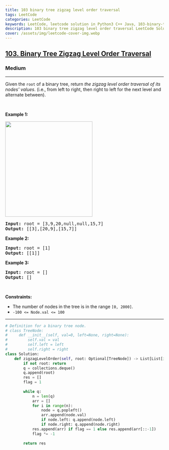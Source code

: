 ```yaml
---
title: 103 binary tree zigzag level order traversal
tags: LeetCode
categories: LeetCode
keywords: LeetCode, leetcode solution in Python3 C++ Java, 103-binary-tree-zigzag-level-order-traversal solution
description: 103 binary tree zigzag level order traversal LeetCode Solution Explained
cover: /assets/img/leetcode-cover-img.webp
---
```



<h2><a href="https://leetcode.com/problems/binary-tree-zigzag-level-order-traversal/">103. Binary Tree Zigzag Level Order Traversal</a></h2><h3>Medium</h3><hr><div><p>Given the <code>root</code> of a binary tree, return <em>the zigzag level order traversal of its nodes' values</em>. (i.e., from left to right, then right to left for the next level and alternate between).</p>

<p>&nbsp;</p>
<p><strong>Example 1:</strong></p>
<img alt="" src="https://assets.leetcode.com/uploads/2021/02/19/tree1.jpg" style="width: 277px; height: 302px;">
<pre><strong>Input:</strong> root = [3,9,20,null,null,15,7]
<strong>Output:</strong> [[3],[20,9],[15,7]]
</pre>

<p><strong>Example 2:</strong></p>

<pre><strong>Input:</strong> root = [1]
<strong>Output:</strong> [[1]]
</pre>

<p><strong>Example 3:</strong></p>

<pre><strong>Input:</strong> root = []
<strong>Output:</strong> []
</pre>

<p>&nbsp;</p>
<p><strong>Constraints:</strong></p>

<ul>
	<li>The number of nodes in the tree is in the range <code>[0, 2000]</code>.</li>
	<li><code>-100 &lt;= Node.val &lt;= 100</code></li>
</ul>
</div>

---




```python
# Definition for a binary tree node.
# class TreeNode:
#     def __init__(self, val=0, left=None, right=None):
#         self.val = val
#         self.left = left
#         self.right = right
class Solution:
    def zigzagLevelOrder(self, root: Optional[TreeNode]) -> List[List[int]]:
        if not root: return 
        q = collections.deque()
        q.append(root)
        res = []
        flag = 1
        
        while q:
            n = len(q)
            arr = []
            for i in range(n):
                node = q.popleft()
                arr.append(node.val)
                if node.left: q.append(node.left)
                if node.right: q.append(node.right)
            res.append(arr) if flag == 1 else res.append(arr[::-1])
            flag *= -1
        
        return res
```
